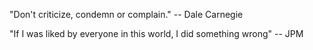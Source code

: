 "Don't criticize, condemn or complain."
-- Dale Carnegie

"If I was liked by everyone in this world, I did something wrong"
-- JPM